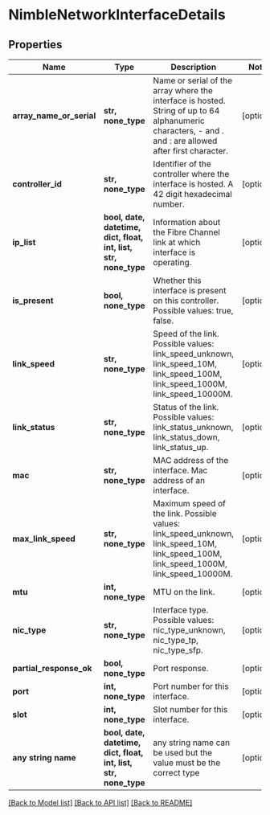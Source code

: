 # NimbleNetworkInterfaceDetails


## Properties
Name | Type | Description | Notes
------------ | ------------- | ------------- | -------------
**array_name_or_serial** | **str, none_type** | Name or serial of the array where the interface is hosted. String of up to 64 alphanumeric characters, - and . and : are allowed after first character. | [optional] 
**controller_id** | **str, none_type** | Identifier of the controller where the interface is hosted. A 42 digit hexadecimal number. | [optional] 
**ip_list** | **bool, date, datetime, dict, float, int, list, str, none_type** | Information about the Fibre Channel link at which interface is operating. | [optional] 
**is_present** | **bool, none_type** | Whether this interface is present on this controller. Possible values: true, false. | [optional] 
**link_speed** | **str, none_type** | Speed of the link. Possible values: link_speed_unknown, link_speed_10M, link_speed_100M, link_speed_1000M, link_speed_10000M. | [optional] 
**link_status** | **str, none_type** | Status of the link. Possible values: link_status_unknown, link_status_down, link_status_up. | [optional] 
**mac** | **str, none_type** | MAC address of the interface. Mac address of an interface. | [optional] 
**max_link_speed** | **str, none_type** | Maximum speed of the link. Possible values: link_speed_unknown, link_speed_10M, link_speed_100M, link_speed_1000M, link_speed_10000M. | [optional] 
**mtu** | **int, none_type** | MTU on the link. | [optional] 
**nic_type** | **str, none_type** | Interface type. Possible values: nic_type_unknown, nic_type_tp, nic_type_sfp. | [optional] 
**partial_response_ok** | **bool, none_type** | Port response. | [optional] 
**port** | **int, none_type** | Port number for this interface. | [optional] 
**slot** | **int, none_type** | Slot number for this interface. | [optional] 
**any string name** | **bool, date, datetime, dict, float, int, list, str, none_type** | any string name can be used but the value must be the correct type | [optional]

[[Back to Model list]](../README.md#documentation-for-models) [[Back to API list]](../README.md#documentation-for-api-endpoints) [[Back to README]](../README.md)


